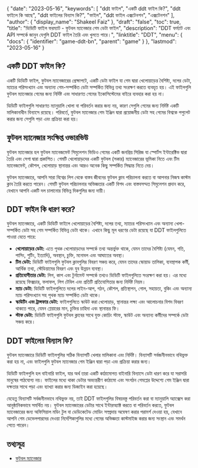 {
  "date": "2023-05-16",
  "keywords": [
"ddt ফাইল",
"একটি ddt ফাইল কি?",
"ddt ফাইলে কি আছে",
"ddt ফাইলের বিন্যাস কি?",
"ফাইল",
"ddt ফাইল এক্সটেনশন",
"এক্সটেনশন"
],
  "author": {
    "display_name": "Shakeel Faiz"
},
  "draft": "false",
  "toc": true,
  "title": "ডিডিটি ফাইল ফরম্যাট - ফুটবল ম্যানেজার গেম ডেটা ফাইল",
  "description": "DDT ফর্ম্যাট এবং API সম্পর্কে জানুন যেগুলি DDT ফাইল তৈরি এবং খুলতে পারে।",
  "linktitle": "DDT",
  "menu": {
    "docs": {
      "identifier": "game-ddt-bn",
      "parent": "game"
}
},
  "lastmod": "2023-05-16"
}

## একটি DDT ফাইল কি?

একটি ডিডিটি ফাইল, ফুটবল ম্যানেজারের প্রেক্ষাপটে, একটি ডেটা ফাইল যা গেম দ্বারা খেলোয়াড়ের বৈশিষ্ট্য, দলের ডেটা, ম্যাচের পরিসংখ্যান এবং অন্যান্য গেম-সম্পর্কিত ডেটা সম্পর্কিত বিভিন্ন তথ্য সংরক্ষণ করতে ব্যবহৃত হয়। এই ফাইলগুলি ফুটবল ম্যানেজার গেমের জন্য নির্দিষ্ট এবং সাধারণত গেমের ইকোসিস্টেমের বাইরে ব্যবহার করা হয় না।

ডিডিটি ফাইলগুলি সাধারণত ম্যানুয়ালি খোলা বা পরিবর্তন করার জন্য নয়, কারণ সেগুলি গেমের জন্য নির্দিষ্ট একটি মালিকানাধীন বিন্যাসে রয়েছে। পরিবর্তে, ফুটবল ম্যানেজার গেম ইঞ্জিন দ্বারা প্রয়োজনীয় ডেটা সহ গেমের বিশ্বকে পপুলেট করার জন্য সেগুলি পড়া এবং প্রক্রিয়া করা হয়।

## ফুটবল ম্যানেজার সংক্ষিপ্ত ওভারভিউ

ফুটবল ম্যানেজার হল ফুটবল ম্যানেজমেন্ট সিমুলেশন ভিডিও গেমের একটি জনপ্রিয় সিরিজ যা স্পোর্টস ইন্টারেক্টিভ দ্বারা তৈরি এবং সেগা দ্বারা প্রকাশিত। গেমটি খেলোয়াড়দের একটি ফুটবল (সকার) ম্যানেজারের ভূমিকা নিতে এবং টিম ম্যানেজমেন্ট, কৌশল, খেলোয়াড় স্থানান্তর এবং আরও অনেক কিছু সম্পর্কিত সিদ্ধান্ত নিতে দেয়।

ফুটবল ম্যানেজারে, আপনি সারা বিশ্বের লিগ থেকে বাস্তব জীবনের ফুটবল ক্লাব পরিচালনা করতে বা আপনার নিজস্ব কাস্টম ক্লাব তৈরি করতে পারেন। গেমটি ফুটবল পরিচালনার অভিজ্ঞতার একটি বিশদ এবং বাস্তবসম্মত সিমুলেশন প্রদান করে, যেখানে আপনি একটি দল চালানোর বিভিন্ন দিকগুলির জন্য দায়ী।

## DDT ফাইল কি ধারণ করে?

ফুটবল ম্যানেজারে, একটি ডিডিটি ফাইলে খেলোয়াড়ের বৈশিষ্ট্য, দলের তথ্য, ম্যাচের পরিসংখ্যান এবং অন্যান্য খেলা-সম্পর্কিত ডেটা সহ গেম সম্পর্কিত বিভিন্ন ডেটা থাকে। এখানে কিছু মূল ধরণের ডেটা রয়েছে যা DDT ফাইলগুলিতে পাওয়া যেতে পারে:

- **খেলোয়াড়ের ডেটা:** এতে পৃথক খেলোয়াড়দের সম্পর্কে তথ্য অন্তর্ভুক্ত থাকে, যেমন তাদের বৈশিষ্ট্য (যেমন, গতি, পাসিং, শুটিং, ইত্যাদি), অবস্থান, চুক্তি, মনোবল এবং আঘাতের অবস্থা।
- **টিম ডেটা:** ডিডিটি ফাইলগুলি ফুটবল ক্লাবগুলির বিবরণ সঞ্চয় করে, যেমন তাদের স্কোয়াড তালিকা, ব্যবস্থাপক কর্মী, আর্থিক তথ্য, স্টেডিয়ামের বিবরণ এবং যুব উন্নয়ন ব্যবস্থা।
- **প্রতিযোগীতার ডেটা:** লিগ, কাপ এবং টুর্নামেন্ট সম্পর্কে তথ্যও ডিডিটি ফাইলগুলিতে সংরক্ষণ করা হয়। এর মধ্যে রয়েছে ফিক্সচার, ফলাফল, লিগ টেবিল এবং প্রতিটি প্রতিযোগিতার জন্য নির্দিষ্ট নিয়ম।
- **ম্যাচ ডেটা:** ডিডিটি ফাইলগুলিতে দলের লাইন-আপ, গঠন, কৌশল, প্রতিস্থাপন, গোল, সহায়তা, বুকিং এবং অন্যান্য ম্যাচ পরিসংখ্যান সহ পৃথক ম্যাচ সম্পর্কিত ডেটা থাকে।
- **স্কাউটিং এবং ট্রান্সফার ডেটা:** ফাইলগুলিতে স্কাউট করা খেলোয়াড়, স্থানান্তর লক্ষ্য এবং আলোচনার বিশদ বিবরণ থাকতে পারে, যেমন প্লেয়ারের মান, চুক্তির চাহিদা এবং স্থানান্তর ফি।
- **স্টাফ ডেটা:** ডিডিটি ফাইলগুলি ফুটবল ক্লাবের সাথে যুক্ত কোচিং স্টাফ, স্কাউট এবং অন্যান্য কর্মীদের সম্পর্কে ডেটা সঞ্চয় করে।

## DDT ফাইলের বিন্যাস কি?

ফুটবল ম্যানেজারে ডিডিটি ফাইলগুলির সঠিক বিন্যাসটি খেলার মালিকানা এবং নির্দিষ্ট। বিন্যাসটি সর্বজনীনভাবে নথিভুক্ত করা হয় না, এবং ফাইলগুলি ফুটবল ম্যানেজার গেম ইঞ্জিন দ্বারা পড়া এবং প্রক্রিয়া করার জন্য।

ডিডিটি ফাইলগুলি হল বাইনারি ফাইল, যার অর্থ তারা একটি কাঠামোগত বাইনারি বিন্যাসে ডেটা ধারণ করে যা সরাসরি মানুষের পাঠযোগ্য নয়। ফাইলের মধ্যে থাকা ডেটার অভ্যন্তরীণ কাঠামো এবং সংগঠন গেমপ্লের উদ্দেশ্যে গেম ইঞ্জিন দ্বারা দক্ষতার সাথে পড়া এবং ব্যাখ্যা করার জন্য ডিজাইন করা হয়েছে।

যেহেতু বিন্যাসটি সর্বজনীনভাবে নথিভুক্ত নয়, তাই DDT ফাইলগুলির বিষয়বস্তু পরিবর্তন করা বা ম্যানুয়ালি অ্যাক্সেস করা আনুষ্ঠানিকভাবে সমর্থিত নয়। ফুটবল ম্যানেজারের ডেটার সাথে ইন্টারঅ্যাক্ট করতে বা পরিবর্তন করতে, ফুটবল ম্যানেজারের জন্য অফিসিয়াল মডিং টুল বা ডেডিকেটেড মোডিং সম্প্রদায় অন্বেষণ করার পরামর্শ দেওয়া হয়, যেখানে আপনি গেম ডেভেলপারদের দেওয়া নির্দেশিকাগুলির মধ্যে গেমের অভিজ্ঞতা কাস্টমাইজ করার জন্য সংস্থান এবং সমর্থন পেতে পারেন।

## তথ্যসূত্র
* [ফুটবল ম্যানেজার](https://en.wikipedia.org/wiki/Football_Manager)


